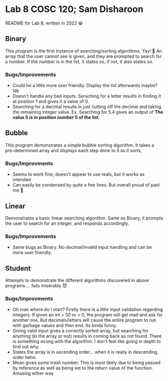 # Lab 8 COSC 120; Sam Disharoon

README for Lab 8, written in 2022 :grinning:

## Binary

This program is the first instance of searching/sorting algorithms. Yay! :partying_face: An array that the user cannot see is given, and they are prompted to search for a number. If the number is in the list, it states so, if not, it also states so. 

### Bugs/Improvements
- Could be a little more user friendly. Display the list afterwards maybe? Idk
- Doesn't handle any bad inputs. Seraching for a letter results in finding it at position 1 and gives it a value of 0.
- Searching for a decimal results in just cutting off the decimal and taking the remaining integer value. Ex. Searching for 5.4 gives an output of __The value 5 is in position number 5 of the list__. 

## Bubble

This program demonstrates a simple bubble sorting algorithm. It takes a pre-determined array and displays each step done to it as it sorts,

### Bugs/Improvments
- Seems to work fine, doesn't appear to use reals, but it works as intended
- Can easily be condensed by quite a few lines. But overall proud of past me :tada: 

## Linear

Demonstrates a basic linear searching algorithm. Same as Binary, it prompts the user to search for an integer, and responds accordingly. 

### Bugs/Improvements
- Same bugs as Binary. No decimal/invalid input handling and can be more user friendly.

## Student

Attempts to demonstrate the different algorithms discovered in above programs.... fails miserably :smiling_imp:

### Bugs/Improvments
- Oh man where do I start? Firstly there is a little input validation regarding integers. If given an int > 50 or < 0, the program will get mad and ask for another one. But decimals/letters will cause the entire program to run with garbage values and then end. Its kinda funny.
- Giving valid input gives a correctly sorted array, but searching for anything (in the array or not) results in coming back as not found. There is something wrong with the algorithm. I don't feel like going in depth to find out why. 
- States the array is in ascending order... when it is really in descending order hehe.
- Mean gives some trash number. This is most likely due to being passed by reference as well as being set to the return value of the function. Amusing either way
